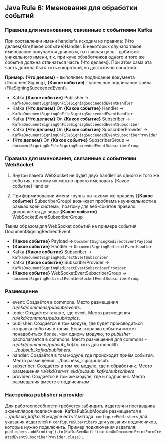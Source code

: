 ## Java Rule 6: Именования для обработки событий


### Правила для именования, связанные с событиями Kafka

При составлении имени handler'a исходим из правила: {Что делаем}On{Какое событие}Handler. В некоторых случаях такое именование получается длинным, но главная цель - добиться уникального имени, т.к. при куче обработчиков одного и того же события должна отличаться часть {Что делаем}. При этом сама эта часть должна быть хоть и короткой, но достаточно понятной.
   
**Пример:**
**{Что делаем}** - выполняем подписание документа (DocumentSigning), **{Какое событие}** - успешное подписание файла (FileSigningSucceededEvent).

* Kafka **{Какое событие}** Publisher -> `KafkaDocumentSigningOnFileSigningSucceededEventHandler`
* Kafka **{Что делаем}** On **{Какое событие}** Handler -> `KafkaDocumentSigningOnFileSigningSucceededEventHandler`
* Kafka **{Что делаем}** On **{Какое событие}** Subscriber -> `KafkaDocumentSigningOnFileSigningSucceededEventSubscriber`
* Kafka **{Что делаем}** On **{Какое событие}** SubscriberProvider -> `KafkaDocumentSigningOnFileSigningSucceededEventSubscriberProvider`
* **{Что делаем}** On **{Какое событие}** SubscriberGroup -> `documentSigningOnFileSigningSucceededEventSubscriberGroup`


### Правила для именования, связанные с событиями WebSocket

1. Внутри пакета WebSocket не будет двух handler'ов одного и того же события, поэтому их можно просто именовать {Какое событие}Handler.

2. При формировании имени группы по такому же правилу (**{Какое событие}** SubscriberGroup) возникает проблема неуникальности в рамках всей системы, поэтому для веб-сокетов правило дополняется до вида: **{Какое событие}** WebSocketEventSubscriberGroup.

Таким образом для WebSocket событий на примере события DocumentSigningRedirectEvent:

* **{Какое событие}** Payload -> `DocumentSigningRedirectEventPayload`
* **{Какое событие}** Handler -> `DocumentSigningRedirectEventHandler`
* Kafka **{Какое событие}** Subscriber -> `KafkaDocumentSigningRedirectEventSubscriber`
* Kafka **{Какое событие}** SubscriberProvider -> `KafkaDocumentSigningRedirectEventSubscriberProvider`
* **{Какое событие}** WebSocketEventSubscriberGroup -> `documentSigningRedirectEventWebSocketEventSubscriberGroup`

### Размещение

- event: Создаётся в commons. Место размещения _ru/ekd/commons/pubsub/events_.
- topic: Создаётся там же, где event. Место размещения _ru/ekd/commons/pubsub/topics_.
- publisher: Создаётся в том модуле, где будет производиться отправка события в топик. Если отправка события может понадобиться более, чем одному модулю, то _publisher_ располагается в commons. Место размещения для commons - _ru/ekd/commons/pubsub_kafka_, путь для monolith _.../pubsub_kafka/publishers_.
- handler: Создаётся в том модуле, где происходит приём события. Место размещения .../business_logic/pubsub.
- subscriber: Создаётся в том же модуле, где и обработчик. Место размещения _ru/ekd/server_ekd/pubsub_kafka/subscribers_
- provider: Создаётся в том же модуле, где и подписчик. Место размещения вместе с подписчиком.

### Настройка publisher и provider

Для работоспособности требуется забиндить издателя и поставщика экземпляров подписчиков.
KafkaPubSubModule размещается в _.../pubsub_kafka_.
В модуле есть 2 метода: `configurePublishers` для указания издателей и `configureSubscribers` для указания подписчиков, которые нужно подключить.
Пример подключения издателя: `publishers.addBinding().to(KafkaSendNotificationOnDocumentPrintFormCreatedEventSubscriberProvider.class);`.
